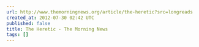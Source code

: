 ```yaml
---
url: http://www.themorningnews.org/article/the-heretic?src=longreads
created_at: 2012-07-30 02:42 UTC
published: false
title: The Heretic - The Morning News
tags: []
---
```



